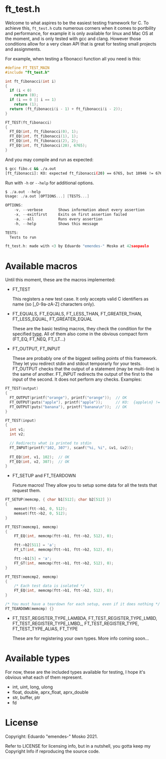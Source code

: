 # ft_test.h

Welcome to what aspires to be the easiest testing framework for C. To achieve this, `ft_test.h` cuts numerous corners when it comes to portbility and performance, for example it is only available for linux and Mac OS at the moment, and is only tested with gcc and clang. However those conditions allow for a very clean API that is great for testing small projects and assignments.

For example, when testing a fibonacci function all you need is this:

```c
#define FT_TEST_MAIN
#include "ft_test.h"

int ft_fibonacci(int i)
{
  if (i < 0)
    return (0);
  if (i == 0 || i == 1)
    return (1);
  return (ft_fibonacci(i - 1) + ft_fibonacci(i - 2));
}

FT_TEST(ft_fibonacci)
{
  FT_EQ(int, ft_fibonacci(0), 1);
  FT_EQ(int, ft_fibonacci(1), 1);
  FT_EQ(int, ft_fibonacci(2), 2);
  FT_EQ(int, ft_fibonacci(20), 6765);
}
```

And you may compile and run as expected:
```bash
$ gcc fibo.c && ./a.out
[ft_fibonacci]: KO: expected ft_fibonacci(20) == 6765, but 10946 != 6765
```

Run with `-h` or `--help` for additional options.
```c
$ ./a.out --help
Usage: ./a.out [OPTIONS...] [TESTS...]

OPTIONS:
	-v, --verbose       Shows information about every assertion
	-x, --exitfirst     Exits on first assertion failed
	-a, --all           Runs every assertion
	-h, --help          Shows this message

TESTS:
  Tests to run

ft_test.h: made with <3 by Eduardo "emendes-" Mosko at 42saopaulo
```

# Available macros

Until this moment, these are the macros implemented:

- FT_TEST
  
  This registers a new test case. It only accepts valid C identifiers as name (so \[\_0-9a-zA-Z] characters only).

- FT_EQUALS, FT_EQUALS, FT_LESS_THAN, FT_GREATER_THAN, FT_LESS_EQUAL, FT_GREATER_EQUAL
  
  These are the basic testing macros, they check the condition for the specified [type](#available-types). All of them also come in the obvious compact form (FT_EQ, FT_NEQ, FT_LT...)

- FT_OUTPUT, FT_INPUT

  These are probably one of the biggest selling points of this framework. They let you redirect stdin and stdout temporarly for your tests. FT_OUTPUT checks that the output of a statement (may be multi-line) is the same of another. FT_INPUT redirects the output of the first to the input of the second. It does not perform any checks. Examples:

```c
FT_TEST(output)
{
  FT_OUTPUT(printf("orange"), printf("orange"));  // OK
  FT_OUTPUT(puts("apple"), printf("apple"));      // KO:  {apple\n} != {apple}
  FT_OUTPUT(puts("banana"), printf("banana\n"));  // OK
}

FT_TEST(input)
{
  int v1;
  int v2;

  // Redirects what is printed to stdin
  FT_INPUT(printf("102, 307"), scanf("%i, %i", &v1, &v2));
  
  FT_EQ(int, v1, 102);  // OK
  FT_EQ(int, v2, 307);  // OK
}
```

- FT_SETUP and FT_TEARDOWN

  Fixture macros! They allow you to setup some data for all the tests that request them.

```c
FT_SETUP(memcmp, { char b1[512]; char b2[512] })
{
	memset(ftt->b1, 0, 512);
	memset(ftt->b2, 0, 512);
}

FT_TEST(memcmp1, memcmp)
{
	FT_EQ(int, memcmp(ftt->b1, ftt->b2, 512), 0);

	ftt->b2[511] = 'a';
	FT_LT(int, memcmp(ftt->b1, ftt->b2, 512), 0);

	ftt->b1[5] = 'a';
	FT_GT(int, memcmp(ftt->b1, ftt->b2, 512), 0);
}

FT_TEST(memcmp2, memcmp)
{
	/* Each test data is isolated */
	FT_EQ(int, memcmp(ftt->b1, ftt->b2, 512), 0);
}

/* You must have a teardown for each setup, even if it does nothing */
FT_TEARDOWN(memcmp) {}
```

- FT_TEST_REGISTER_TYPE_LAMBDA, FT_TEST_REGISTER_TYPE_LMBD, FT_TEST_REGISTER_TYPE_LMBD_, FT_TEST_REGISTER_TYPE, FT_TEST_TYPE_ALIAS, FT_TYPE

  These are for registering your own types. More info coming soon...


# Available types

For now, these are the included types available for testing, I hope it's obvious what each of them represent.

- int, uint, long, ulong
- float, double, aprx_float, aprx_double
- str, buffer, ptr
- fd


# License
Copyright: Eduardo "emendes-" Mosko  2021.

Refer to LICENSE for licensing info, but in a nutshell, you gotta keep my Copyright Info if reproducing the source code.
